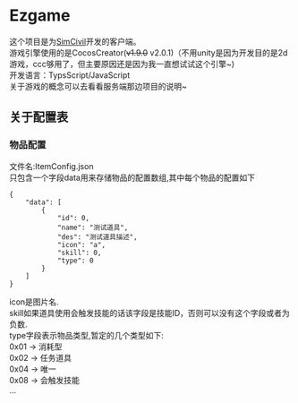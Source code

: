 # Ezgame

这个项目是为[SimCivil](https://github.com/tcz717/SimCivil)开发的客户端。  
游戏引擎使用的是CocosCreator(~~v1.9.0~~ v2.0.1)（不用unity是因为开发目的是2d游戏，ccc够用了，但主要原因还是因为我一直想试试这个引擎~)  
开发语言：TypsScript/JavaScript  
关于游戏的概念可以去看看服务端那边项目的说明~  

## 关于配置表
### 物品配置
文件名:ItemConfig.json  
只包含一个字段data用来存储物品的配置数组,其中每个物品的配置如下  
<pre><code>{  
    "data": [  
        {  
            "id": 0,  
            "name": "测试道具",  
            "des": "测试道具描述",  
            "icon": "a",  
            "skill": 0,  
            "type": 0  
        }  
    ]  
}
</code></pre>
icon是图片名.  
skill如果道具使用会触发技能的话该字段是技能ID，否则可以没有这个字段或者为负数.  
type字段表示物品类型,暂定的几个类型如下:  
0x01 -> 消耗型  
0x02 -> 任务道具  
0x04 -> 唯一  
0x08 -> 会触发技能  
...
